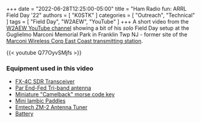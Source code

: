 +++
date = "2022-06-28T12:25:00-05:00"
title = "Ham Radio fun: ARRL Field Day '22"
authors = [ "K0STK" ]
categories = [ "Outreach", "Technical" ]
tags = [ "Field Day", "W2AEW", "YouTube" ]
+++
A short video from the
[W2AEW YouTube channel](https://www.youtube.com/user/w2aew)
showing a bit of his *solo* Field Day setup at the Guglielmo Marconi Memorial
Park in Franklin Twp NJ - former site of the
[Marconi Wireless Corp East Coast transmitting station](https://en.wikipedia.org/wiki/List_of_Marconi_wireless_stations#New_Jersey).
<!--more-->

{{< youtube Q77OyvSMjfs >}}

### Equipment used in this video

* [FX-4C SDR Transceiver](https://bg2fx.com/)
* [Par End-Fed Tri-band antenna](http://www.vibroplex.com/contents/en-us/p3412.html)
* [Miniature "Camelback" morse code key](http://www.vibroplex.com/contents/en-us/p3527.html)
* [Mini Iambic Paddles](https://www.amazon.com/Mini-Key-Automatic-Morse-Stainless/dp/B09KC3JYC8)
* [Emtech ZM-2 Antenna Tuner](https://steadynet.com/emtech/zm2-kit-uhf-connectors)
* [Battery](https://www.bioennopower.com/collections/12v-series-lifepo4-batteries/products/12v-8ah-lfp-battery-abs-sealed-black-case)
